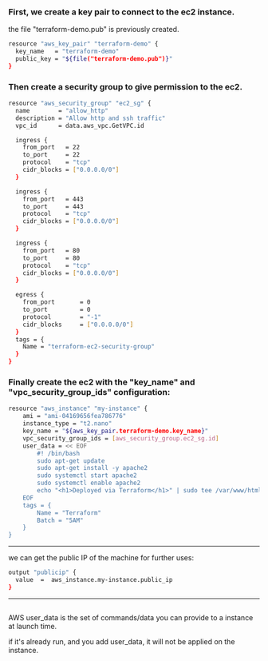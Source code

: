 


### First, we create a key pair to connect to the ec2 instance.

the file "terraform-demo.pub" is previously created.




```bash
resource "aws_key_pair" "terraform-demo" {
  key_name   = "terraform-demo"
  public_key = "${file("terraform-demo.pub")}"
}
```



### Then create a security group to give permission to the ec2.



```bash
resource "aws_security_group" "ec2_sg" {
  name        = "allow_http"
  description = "Allow http and ssh traffic"
  vpc_id      = data.aws_vpc.GetVPC.id

  ingress {
    from_port   = 22
    to_port     = 22
    protocol    = "tcp"
    cidr_blocks = ["0.0.0.0/0"]
  }

  ingress {
    from_port   = 443
    to_port     = 443
    protocol    = "tcp"
    cidr_blocks = ["0.0.0.0/0"]
  }

  ingress {
    from_port   = 80
    to_port     = 80
    protocol    = "tcp"
    cidr_blocks = ["0.0.0.0/0"]
  }

  egress {
    from_port       = 0
    to_port         = 0
    protocol        = "-1"
    cidr_blocks     = ["0.0.0.0/0"]
  }
  tags = {
    Name = "terraform-ec2-security-group"
  }
}

```




### Finally create the ec2 with the "key_name" and "vpc_security_group_ids" configuration:


```bash
resource "aws_instance" "my-instance" {
	ami = "ami-04169656fea786776"
	instance_type = "t2.nano"
	key_name = "${aws_key_pair.terraform-demo.key_name}"
	vpc_security_group_ids = [aws_security_group.ec2_sg.id]
	user_data = << EOF
		#! /bin/bash
		sudo apt-get update
		sudo apt-get install -y apache2
		sudo systemctl start apache2
		sudo systemctl enable apache2
		echo "<h1>Deployed via Terraform</h1>" | sudo tee /var/www/html/index.html
	EOF
	tags = {
		Name = "Terraform"	
		Batch = "5AM"
	}
}
```









__________________________________________________________________________________________



we can get the public IP of the machine for further uses:



```bash
output "publicip" {
  value  =  aws_instance.my-instance.public_ip
}
```



__________________________________________________________________________________________

##

AWS user_data is the set of commands/data you can provide to a instance at launch time.

if it's already run, and you add user_data, it will not be applied on the instance.

